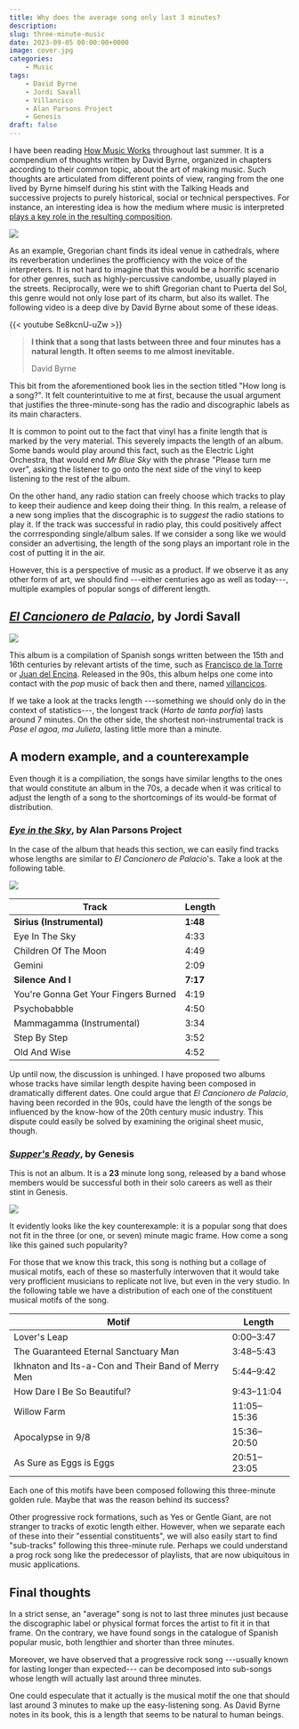 ```yaml
---
title: Why does the average song only last 3 minutes?
description:
slug: three-minute-music
date: 2023-09-05 00:00:00+0000
image: cover.jpg
categories:
    - Music
tags:
    - David Byrne
    - Jordi Savall
    - Villancico
    - Alan Parsons Project
    - Genesis
draft: false
---
```


I have been reading [How Music Works](https://en.wikipedia.org/wiki/How_Music_Works) throughout last summer. It is a compendium of thoughts written by David Byrne, organized in chapters according to their common topic, about the art of making music. Such thoughts are articulated from different points of view, ranging from the one lived by Byrne himself during his stint with the Talking Heads and successive projects to purely historical, social or technical perspectives. For instance, an interesting idea is how the medium where music is interpreted [plays a key role in the resulting composition](https://www.youtube.com/watch?v=Se8kcnU-uZw).

![](david-byrne-book.jpg)

As an example, Gregorian chant finds its ideal venue in cathedrals, where its reverberation underlines the profficiency with the voice of the interpreters. It is not hard to imagine that this would be a horrific scenario for other genres, such as highly-percussive candombe, usually played in the streets. Reciprocally, were we to shift Gregorian chant to Puerta del Sol, this genre would not only lose part of its charm, but also its wallet. The following video is a deep dive by David Byrne about some of these ideas.

{{< youtube Se8kcnU-uZw >}}

> **I think that a song that lasts between three and four minutes has a natural length. It often seems to me almost inevitable.**
>
> David Byrne

This bit from the aforementioned book lies in the section titled "How long is a song?". It felt counterintuitive to me at first, because the usual argument that justifies the three-minute-song has the radio and discographic labels as its main characters.

It is common to point out to the fact that vinyl has a finite length that is marked by the very material. This severely impacts the length of an album. Some bands would play around this fact, such as the Electric Light Orchestra, that would end *Mr Blue Sky* with the phrase "Please turn me over", asking the listener to go onto the next side of the vinyl to keep listening to the rest of the album.

On the other hand, any radio station can freely choose which tracks to play to keep their audience and keep doing their thing. In this realm, a release of a new song implies that the discographic is to *suggest* the radio stations to play it. If the track was successful in radio play, this could positively affect the corrresponding single/album sales. If we consider a song like we would consider an advertising, the length of the song plays an important role in the cost of putting it in the air.

However, this is a perspective of music as a product. If we observe it as any other form of art, we should find ---either centuries ago as well as today---, multiple examples of popular songs of different length.

## [*El Cancionero de Palacio*](https://www.discogs.com/release/8668711-Hesp%C3%A8rion-XX-Jordi-Savall-El-Cancionero-De-Palacio-1474-1516), by Jordi Savall

![](cancionero.jpg)

This album is a compilation of Spanish songs written between the 15th and 16th centuries by relevant artists of the time, such as [Francisco de la Torre](https://es.wikipedia.org/wiki/Francisco_de_la_Torre_(compositor)) or [Juan del Encina](https://es.wikipedia.org/wiki/Juan_del_Encina). Released in the 90s, this album helps one come into contact with the *pop* music of back then and there, named [villancicos](https://es.wikipedia.org/wiki/Villancico).

If we take a look at the tracks length ---something we should only do in the context of statistics---, the longest track (*Harto de tanta porfía*) lasts around 7 minutes. On the other side, the shortest non-instrumental track is *Pase el agoa, ma Julieta*, lasting little more than a minute.

## A modern example, and a counterexample

Even though it is a compiliation, the songs have similar lengths to the ones that would constitute an album in the 70s, a decade when it was critical to adjust the length of a song to the shortcomings of its would-be format of distribution.

### [*Eye in the Sky*](https://www.discogs.com/master/4424-The-Alan-Parsons-Project-Eye-In-The-Sky), by Alan Parsons Project

In the case of the album that heads this section, we can easily find tracks whose lengths are similar to *El Cancionero de Palacio*'s. Take a look at the following table.

![](eyeinthesky.jpg)

| Track | Length |
|--------------------------------------|----------|
| **Sirius (Instrumental)**                |     **1:48** |
| Eye In The Sky                       |     4:33 |
| Children Of The Moon                 |     4:49 |
| Gemini                               |     2:09 |
| **Silence And I**                        |     **7:17** |
| You're Gonna Get Your Fingers Burned |     4:19 |
| Psychobabble                         |     4:50 |
| Mammagamma (Instrumental)            |     3:34 |
| Step By Step                         |     3:52 |
| Old And Wise                         |     4:52 |

Up until now, the discussion is unhinged. I have proposed two albums whose tracks have similar length despite having been composed in dramatically different dates. One could argue that *El Cancionero de Palacio*, having been recorded in the 90s, could have the length of the songs be influenced by the know-how of the 20th century music industry. This dispute could easily be solved by examining the original sheet music, though.

### [*Supper's Ready*](https://en.wikipedia.org/wiki/Supper%27s_Ready), by Genesis

This is not an album. It is a **23** minute long song, released by a band whose members would be successful both in their solo careers as well as their stint in Genesis.

![](foxtrot.jpg)

It evidently looks like the key counterexample: it is a popular song that does not fit in the three (or one, or seven) minute magic frame. How come a song like this gained such popularity?

For those that we know this track, this song is nothing but a collage of musical motifs, each of these so masterfully interwoven that it would take very profficient musicians to replicate not live, but even in the very studio. In the following table we have a distribution of each one of the constituent musical motifs of the song.

| Motif                                                                     | Length    |
|--------------------------------------------------------------------------|-------------|
| Lover's Leap                                                           |   0:00–3:47 |
| The Guaranteed Eternal Sanctuary Man                                   |   3:48–5:43 |
| Ikhnaton and Its-a-Con and Their Band of Merry Men                     |   5:44–9:42 |
| How Dare I Be So Beautiful?                                            |  9:43–11:04 |
| Willow Farm                                                            | 11:05–15:36 |
| Apocalypse in 9/8 | 15:36–20:50 |
| As Sure as Eggs is Eggs                            | 20:51–23:05 |

Each one of this motifs have been composed following this three-minute golden rule. Maybe that was the reason behind its success?

Other progressive rock formations, such as Yes or Gentle Giant, are not stranger to tracks of exotic length either. However, when we separate each of these into their "essential constituents", we will also easily start to find "sub-tracks" following this three-minute rule. Perhaps we could understand a prog rock song like the predecessor of playlists, that are now ubiquitous in music applications.

## Final thoughts

In a strict sense, an "average" song is not to last three minutes just because the discographic label or physical format forces the artist to fit it in that frame. On the contrary, we have found songs in the catalogue of Spanish popular music, both lengthier and shorter than three minutes.

Moreover, we have observed that a progressive rock song ---usually known for lasting longer than expected--- can be decomposed into sub-songs whose length will actually last around three minutes.

One could especulate that it actually is the musical motif the one that should last around 3 minutes to make up the easy-listening song. As David Byrne notes in its book, this is a length that seems to be natural to human beings.
